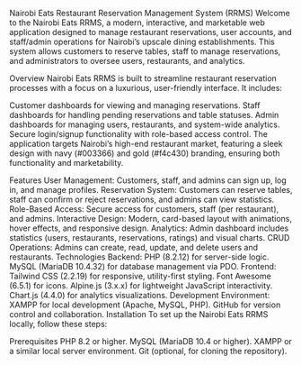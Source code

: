 Nairobi Eats Restaurant Reservation Management System (RRMS)
Welcome to the Nairobi Eats RRMS, a modern, interactive, and marketable web application designed to manage restaurant reservations, user accounts, and staff/admin operations for Nairobi’s upscale dining establishments. This system allows customers to reserve tables, staff to manage reservations, and administrators to oversee users, restaurants, and analytics.

Overview
Nairobi Eats RRMS is built to streamline restaurant reservation processes with a focus on a luxurious, user-friendly interface. It includes:

Customer dashboards for viewing and managing reservations.
Staff dashboards for handling pending reservations and table statuses.
Admin dashboards for managing users, restaurants, and system-wide analytics.
Secure login/signup functionality with role-based access control.
The application targets Nairobi’s high-end restaurant market, featuring a sleek design with navy (#003366) and gold (#f4c430) branding, ensuring both functionality and marketability.

Features
User Management: Customers, staff, and admins can sign up, log in, and manage profiles.
Reservation System: Customers can reserve tables, staff can confirm or reject reservations, and admins can view statistics.
Role-Based Access: Secure access for customers, staff (per restaurant), and admins.
Interactive Design: Modern, card-based layout with animations, hover effects, and responsive design.
Analytics: Admin dashboard includes statistics (users, restaurants, reservations, ratings) and visual charts.
CRUD Operations: Admins can create, read, update, and delete users and restaurants.
Technologies
Backend:
PHP (8.2.12) for server-side logic.
MySQL (MariaDB 10.4.32) for database management via PDO.
Frontend:
Tailwind CSS (2.2.19) for responsive, utility-first styling.
Font Awesome (6.5.1) for icons.
Alpine.js (3.x.x) for lightweight JavaScript interactivity.
Chart.js (4.4.0) for analytics visualizations.
Development Environment:
XAMPP for local development (Apache, MySQL, PHP).
GitHub for version control and collaboration.
Installation
To set up the Nairobi Eats RRMS locally, follow these steps:

Prerequisites
PHP 8.2 or higher.
MySQL (MariaDB 10.4 or higher).
XAMPP or a similar local server environment.
Git (optional, for cloning the repository).
